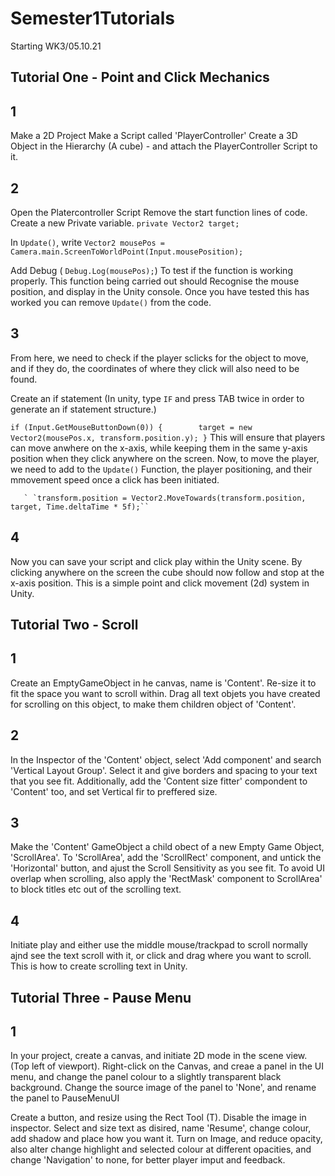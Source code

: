 # Semester1Tutorials
Starting WK3/05.10.21


## Tutorial One - Point and Click Mechanics

## 1

Make a 2D Project
Make a Script called 'PlayerController'
Create a 3D Object in the Hierarchy (A cube) - and attach the PlayerController Script to it. 

## 2
Open the Platercontroller Script
Remove the start function lines of code. 
Create a new Private variable.
 ``private Vector2 target;``
 
 In ``Update()``, write
 ``Vector2 mousePos = Camera.main.ScreenToWorldPoint(Input.mousePosition);``
 
 Add Debug (
        ``Debug.Log(mousePos);``)
        To test if the function is working properly. This function being carried out should Recognise the mouse position, and display in the Unity console.
        Once you have tested this has worked you can remove ``Update()`` from the code.  

## 3
From here, we need to check if the player sclicks for the object to move, and if they do, the coordinates of where they click will also need to be found. 

Create an if statement (In unity, type ``IF`` and press TAB twice in order to generate an if statement structure.)

``if (Input.GetMouseButtonDown(0))
        {       
            target = new Vector2(mousePos.x, transform.position.y);
        }``
        This will ensure that players can move anwhere on the x-axis, while keeping them in the same y-axis position when they click anywhere on the screen.
        Now, to move the player, we need to add to the ``Update()`` Function, the player positioning, and their mmovement speed once a click has been initiated. 
        
       ` `transform.position = Vector2.MoveTowards(transform.position, target, Time.deltaTime * 5f);``
      
       
## 4
        
Now you can save your script and click play within the Unity scene. By clicking anywhere on the screen the cube should now follow and stop at the x-axis position.
        This is a simple point and click movement (2d) system in Unity. 
        
       
       
       
## Tutorial Two - Scroll

## 1 

Create an EmptyGameObject in he canvas, name is 'Content'. Re-size it to fit the space you want to scroll within. Drag all text objets you have created for scrolling on this object, to make them children object of 'Content'.

## 2

In the Inspector of the 'Content' object, select 'Add component' and search 'Vertical Layout Group'. Select it and give borders and spacing to your text that you see fit. Additionally, add the 'Content size fitter' compondent to 'Content' too, and set Vertical fir to preffered size. 

## 3

Make the 'Content' GameObject a child obect of a new Empty Game Object, 'ScrollArea'. To 'ScrollArea', add the 'ScrollRect' component, and untick the 'Horizontal' button, and ajust the Scroll Sensitivity as you see fit. To avoid UI overlap when scrolling, also apply the 'RectMask' component to ScrollArea' to block titles etc out of the scrolling text.

## 4

Initiate play and either use the middle mouse/trackpad to scroll normally ajnd see the text scroll with it, or click and drag where you want to scroll. 
       This is how to create scrolling text in Unity. 
       
## Tutorial Three - Pause Menu

## 1 

In your project, create a canvas, and initiate 2D mode in the scene view. (Top left of viewport). Right-click on the Canvas, and creae a panel in the UI menu, and change the panel colour to a slightly transparent black background. Change the source image of the panel to 'None', and rename the panel to PauseMenuUI

Create a button, and resize using the Rect Tool (T). Disable the image in inspector. Select and size text as disired, name 'Resume', change colour, add shadow and place how you want it. Turn on Image, and reduce opacity, also alter change highlight and selected colour at different opacities, and change 'Navigation' to none, for better player imput and feedback.


